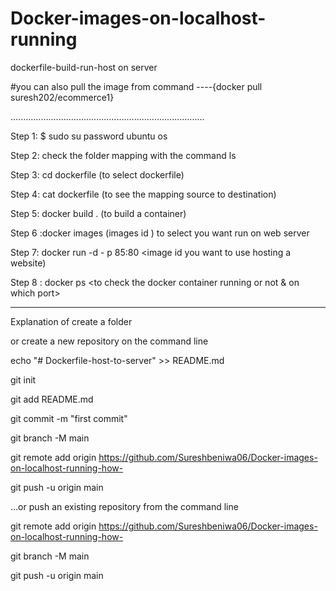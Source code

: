 # Docker-images-on-localhost-running
dockerfile-build-run-host on server

#you can also pull the image from command ----{docker pull suresh202/ecommerce1}


.............................................................................


Step 1: $ sudo su
        password ubuntu os
        
Step 2: check the folder mapping with the command ls

Step 3: cd dockerfile (to select dockerfile)

Step 4: cat dockerfile (to see the mapping source to destination)

Step 5: docker build . (to build a container)

Step 6 :docker images (images id ) to select you want run on web server

Step 7: docker run -d - p 85:80 <image id you want to use hosting a website) 

Step 8 : docker ps <to check the docker container running or not & on which port>



---------------------------------------------------------------------------------------

Explanation of create a folder 


or create a new repository on the command line


echo "# Dockerfile-host-to-server" >> README.md

git init

git add README.md

git commit -m "first commit"

git branch -M main

git remote add origin https://github.com/Sureshbeniwa06/Docker-images-on-localhost-running-how-

git push -u origin main

…or push an existing repository from the command line

git remote add origin https://github.com/Sureshbeniwa06/Docker-images-on-localhost-running-how-

git branch -M main

git push -u origin main
